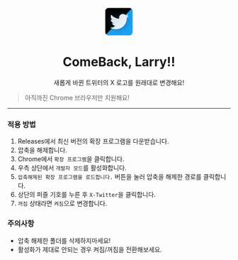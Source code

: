<div align="center">

<img src="./images/X-Twitter.png" width="64px">

# **ComeBack, Larry!!**
새롭게 바뀐 트위터의 X 로고를 원래대로 변경해요!

</div>

> 아직까진 Chrome 브라우저만 지원해요!

---

### 적용 방법
1. Releases에서 최신 버전의 확장 프로그램을 다운받습니다.
1. 압축을 해제합니다.
1. Chrome에서 `확장 프로그램`을 클릭합니다.
1. 우측 상단에서 `개발자 모드`를 활성화합니다.
1. `압축해제된 확장 프로그램을 로드합니다.` 버튼을 눌러 압축을 해제한 경로를 클릭합니다.
1. 상단의 퍼즐 기호를 누른 후 `X-Twitter`을 클릭합니다.
1. `꺼짐` 상태라면 `켜짐`으로 변경합니다.

### 주의사항
- 압축 해제한 폴더를 삭제하지마세요!
- 활성화가 제대로 안되는 경우 켜짐/꺼짐을 전환해보세요.